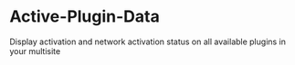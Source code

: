 Active-Plugin-Data
==================

Display activation and network activation status on all available plugins in your multisite
